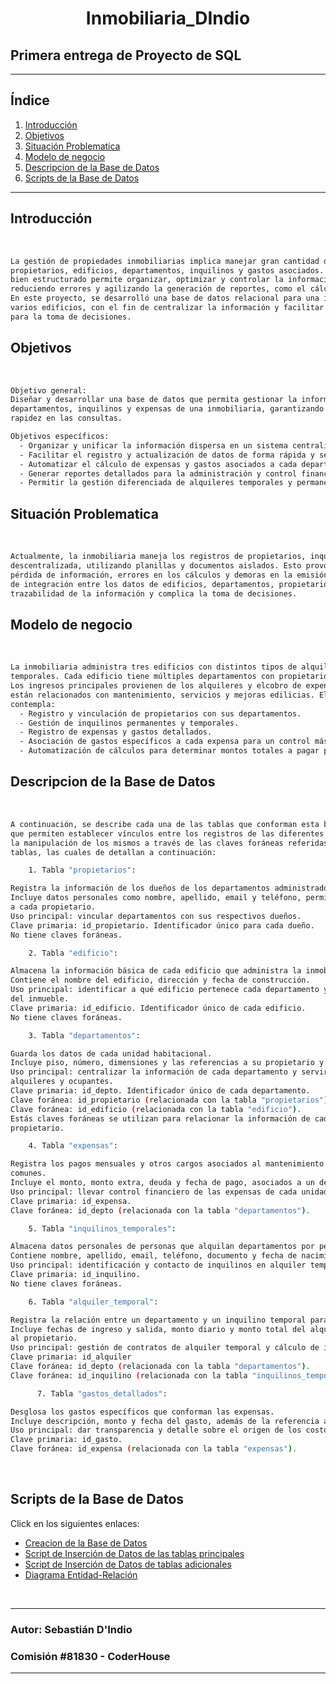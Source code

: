 # <h1 align="center">Inmobiliaria_DIndio</h1> 
Primera entrega de Proyecto de SQL
---
---

## **Índice**  

1. [Introducción](#introducción)  
2. [Objetivos](#objetivos)  
3. [Situación Problematica](#situación-problematica)  
4. [Modelo de negocio](#modelo-de-negocio)  
5. [Descripcion de la Base de Datos](#descripcion-de-la-base-de-datos)  
6. [Scripts de la Base de Datos](#scripts-de-la-base-de-datos)  

---

## Introducción
<br>

``` sh
La gestión de propiedades inmobiliarias implica manejar gran cantidad de datos relacionados con
propietarios, edificios, departamentos, inquilinos y gastos asociados. Un sistema de base de datos
bien estructurado permite organizar, optimizar y controlar la información de manera eficiente,
reduciendo errores y agilizando la generación de reportes, como el cálculo de expensas.
En este proyecto, se desarrolló una base de datos relacional para una inmobiliaria que administra
varios edificios, con el fin de centralizar la información y facilitar el acceso a datos relevantes
para la toma de decisiones.

```


## Objetivos
<br>

```sh
Objetivo general:
Diseñar y desarrollar una base de datos que permita gestionar la información de los propietarios,
departamentos, inquilinos y expensas de una inmobiliaria, garantizando integridad, consistencia y
rapidez en las consultas.

Objetivos específicos:
  - Organizar y unificar la información dispersa en un sistema centralizado.
  - Facilitar el registro y actualización de datos de forma rápida y segura.
  - Automatizar el cálculo de expensas y gastos asociados a cada departamento.
  - Generar reportes detallados para la administración y control financiero.
  - Permitir la gestión diferenciada de alquileres temporales y permanentes.
```

## Situación Problematica
<br>

```sh
Actualmente, la inmobiliaria maneja los registros de propietarios, inquilinos y gastos de manera
descentralizada, utilizando planillas y documentos aislados. Esto provoca duplicación de datos,
pérdida de información, errores en los cálculos y demoras en la emisión de las expensas. La falta
de integración entre los datos de edificios, departamentos, propietarios y gastos dificulta la
trazabilidad de la información y complica la toma de decisiones.
```


## Modelo de negocio
<br>

```sh
La inmobiliaria administra tres edificios con distintos tipos de alquileres: permanentes y
temporales. Cada edificio tiene múltiples departamentos con propietarios individuales o empresas.
Los ingresos principales provienen de los alquileres y elcobro de expensas, mientras que los egresos
están relacionados con mantenimiento, servicios y mejoras edilicias. El modelo de datos diseñado
contempla:
  - Registro y vinculación de propietarios con sus departamentos.
  - Gestión de inquilinos permanentes y temporales.
  - Registro de expensas y gastos detallados.
  - Asociación de gastos específicos a cada expensa para un control más preciso.
  - Automatización de cálculos para determinar montos totales a pagar por mes o período.

```

## Descripcion de la Base de Datos
<br>

```sh
A continuación, se describe cada una de las tablas que conforman esta base de datos y las relaciones
que permiten establecer vínculos entre los registros de las diferentes tablas, facilitar el acceso y
la manipulación de los mismos a través de las claves foráneas referidas a las primerias de otras
tablas, las cuales de detallan a continuación:

    1. Tabla "propietarios":

Registra la información de los dueños de los departamentos administrados por la inmobiliaria.
Incluye datos personales como nombre, apellido, email y teléfono, permitiendo identificar y contactar
a cada propietario.
Uso principal: vincular departamentos con sus respectivos dueños.
Clave primaria: id_propietario. Identificador único para cada dueño.
No tiene claves foráneas.

    2. Tabla "edificio":

Almacena la información básica de cada edificio que administra la inmobiliaria.
Contiene el nombre del edificio, dirección y fecha de construcción.
Uso principal: identificar a qué edificio pertenece cada departamento y gestionar información general
del inmueble.
Clave primaria: id_edificio. Identificador único de cada edificio.
No tiene claves foráneas.

    3. Tabla "departamentos":

Guarda los datos de cada unidad habitacional.
Incluye piso, número, dimensiones y las referencias a su propietario y edificio.
Uso principal: centralizar la información de cada departamento y servir de enlace para expensas,
alquileres y ocupantes.
Clave primaria: id_depto. Identificador único de cada departamento.
Clave foránea: id_propietario (relacionada con la tabla "propietarios").
Clave foránea: id_edificio (relacionada con la tabla "edificio").
Estás claves foráneas se utilizan para relacionar la información de cada departamento con el
propietario.

    4. Tabla "expensas":

Registra los pagos mensuales y otros cargos asociados al mantenimiento del edificio y sus servicios
comunes.
Incluye el monto, monto extra, deuda y fecha de pago, asociados a un departamento específico.
Uso principal: llevar control financiero de las expensas de cada unidad.
Clave primaria: id_expensa.
Clave foránea: id_depto (relacionada con la tabla "departamentos").

    5. Tabla "inquilinos_temporales":

Almacena datos personales de personas que alquilan departamentos por períodos cortos.
Contiene nombre, apellido, email, teléfono, documento y fecha de nacimiento.
Uso principal: identificación y contacto de inquilinos en alquiler temporal.
Clave primaria: id_inquilino.
No tiene claves foráneas.

    6. Tabla "alquiler_temporal":

Registra la relación entre un departamento y un inquilino temporal para un período específico.
Incluye fechas de ingreso y salida, monto diario y monto total del alquiler, además de la referencia
al propietario.
Uso principal: gestión de contratos de alquiler temporal y cálculo de ingresos.
Clave primaria: id_alquiler
Clave foránea: id_depto (relacionada con la tabla "departamentos").
Clave foránea: id_inquilino (relacionada con la tabla "inquilinos_temporales").

      7. Tabla "gastos_detallados":

Desglosa los gastos específicos que conforman las expensas.
Incluye descripción, monto y fecha del gasto, además de la referencia a la expensa correspondiente.
Uso principal: dar transparencia y detalle sobre el origen de los costos incluidos en las expensas.
Clave primaria: id_gasto.
Clave foránea: id_expensa (relacionada con la tabla "expensas").

```

<br>

## Scripts de la Base de Datos
Click en los siguientes enlaces:
<br>

- <a href="./Tabla_create.sql"> Creacion de la Base de Datos </a><br>
- <a href="./Insertar_datos.sql">Script de Inserción de Datos de las tablas principales</a><br>
- <a href="./Insertar_datos_extras.sql">Script de Inserción de Datos de tablas adicionales</a><br>
- <a href="./Diagrama_ER.png">Diagrama Entidad-Relación</a>

<br>

---
### Autor: Sebastián D'Indio

### Comisión #81830 - CoderHouse

---

